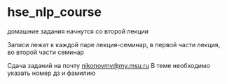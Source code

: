 # hse_nlp_course

домашние задания начнутся со второй лекции 

Записи лежат к каждой паре лекция-семинар, в первой части лекция, во второй части семинар 

Сдача заданий на почту nikonovmv@my.msu.ru
В теме необходимо указать номер дз и фамилию 


